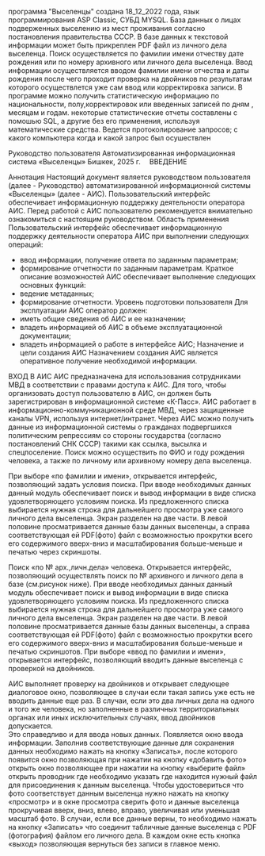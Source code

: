 программа "Выселенцы" создана 18_12_2022 года, язык программирования ASP Classic, СУБД MYSQL. 
База данных о лицах подверженных выселению из мест проживания согласно постановления правительства СССР. 
В базе данных к текстовой информации может быть прикреплен PDF файл из личного дела выселенца. 
Поиск осуществляется по фамилии имени отчеству дате рождения или по номеру архивного или личного дела выселенца. 
Ввод информации осуществляется вводом фамилии имени отчества и даты рождения после чего проходит проверка на двойников
по результатам которого осуществлется уже сам ввод или корректировка записи. 
В программе можно получить статистическую информацию по национальности, полу,корректировок или введенных записей по дням , месяцам и годам. 
некоторые статистические отчеты составлены с помошью SQL, а другие без его применения, используя математические средства. 
Ведется протоколирование запросов; с какого компьютера когда и какой запрос был осушествлен



Руководство пользователя
Автоматизированная информационная
система «Выселенцы»
Бишкек, 2025 г. 
ВВЕДЕНИЕ

Аннотация
Настоящий документ является руководством пользователя (далее - Руководство) автоматизированной информационной системы «Выселенцы» (далее - АИС).
Пользовательский интерфейс обеспечивает информационную поддержку деятельности оператора АИС.
Перед работой с АИС пользователю рекомендуется внимательно ознакомиться с настоящим руководством.
Область применения
Пользовательский интерфейс обеспечивает информационную поддержку деятельности оператора АИС при выполнении следующих операций:
-	ввод информации, получение ответа по заданным параметрам;
-	формирование отчетности по заданным параметрам.
Краткое описание возможностей
АИС обеспечивает выполнение следующих основных функций:
-	ведение метаданных;
-	формирование отчетности.
Уровень подготовки пользователя
Для эксплуатации АИС оператор должен:
-	иметь общие сведения об АИС и ее назначении;
-	владеть информацией об АИС в объеме эксплуатационной документации;
-	владеть информацией о работе в интерфейсе АИС;
Назначение и цели создания АИС
Назначением создания АИС является оперативное получение необходимой информации.


ВХОД В АИС
АИС предназначена для использования сотрудниками МВД в соответствии с правами доступа к АИС. Для того, чтобы организовать доступ пользователю в АИС, он должен быть зарегистрирован в информационной системе «К-Пасс». АИС работает в информационно-коммуникационной среде МВД, через защищенные каналы VPN, используя интернет/интранет.
Через АИС можно получить данные из информационной системы о гражданах подвергшихся политическим репрессиям со стороны государства (согласно постановлений СНК СССР) такими как ссылка, высылка и спецпоселение. Поиск можно осуществить по ФИО и году рождения человека, а также по личному или архивному номеру дела выселенца.

При выборе «по фамилии и имени», открывается интерфейс, позволяющий задать условия поиска.
При вводе необходимых данных данный модуль обеспечивает поиск и вывод информации в виде списка удовлетворяющего условиям поиска.
Из предложенного списка выбирается нужная строка для дальнейшего просмотра уже самого личного дела выселенца. 
Экран разделен на две части. В левой половине просматривается данные базы данных выселенцы, а справа соответствующая ей PDF(фото) файл с возможностью прокрутки всего его содержимого вверх-вниз  и масштабирования больше-меньше и печатью через скриншоты. 

Поиск «по № арх.,личн.дела» человека. Открывается интерфейс, позволяющий осуществлять поиск по № архивного и личного дела в базе (см.рисунок ниже). При вводе необходимых данных данный модуль обеспечивает поиск и вывод информации в виде списка удовлетворяющего условиям поиска.
Из предложенного списка выбирается нужная строка для дальнейшего просмотра уже самого личного дела выселенца. 
Экран разделен на две части. В левой половине просматривается данные базы данных выселенцы, а справа соответствующая ей PDF(фото) файл с возможностью прокрутки всего его содержимого вверх-вниз  и масштабирования больше-меньше и печатью скриншотов.
При выборе «ввод по фамилии и имени», открывается интерфейс, позволяющий вводить данные выселенца с проверкой на двойников. 

АИС выполняет проверку на двойников и открывает следующее диалоговое окно, позволяющее в случаи если такая запись уже есть не вводить данные еще раз.
В случаи, если  это два личных дела на одного и того же человека, но заполненные в различных территориальных органах или иных исключительных случаях, ввод двойников допускается.   
Это справедливо и для ввода новых данных. Появляется окно ввода информации.
Заполнив соответствующие данные для сохранения данных необходимо нажать на кнопку «Записать», после которого появится окно позволяющая при нажатии на кнопку «добавить фото» открыть окно позволяющее при нажатии на кнопку «выберите файл» открыть проводник где необходимо указать где находится нужный файл для присоединения к данным выселенца.
Чтобы удостовериться что фото соответствует данным выселенца нужно нажать на кнопку «просмотр» и в окне просмотра сверить фото и данные выселенца прокручивая вверх, вниз, влево, вправо, увеличивая или уменьшая масштаб фото. 
В случаи, если все данные верны, то необходимо нажать на кнопку «Записать» что соединит табличные данные выселенца с PDF (фотография) файлом его личного дела.
В каждом окне есть кнопка «выход» позволяющая вернуться без записи в главное меню.













